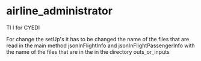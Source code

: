 # airline_administrator
TI I for CYEDI


For change the setUp's it has to be changed the name of the files that are read in the main method jsonInFlightInfo and jsonInFlightPassengerInfo with the name of the files that are in the in the directory outs_or_inputs
